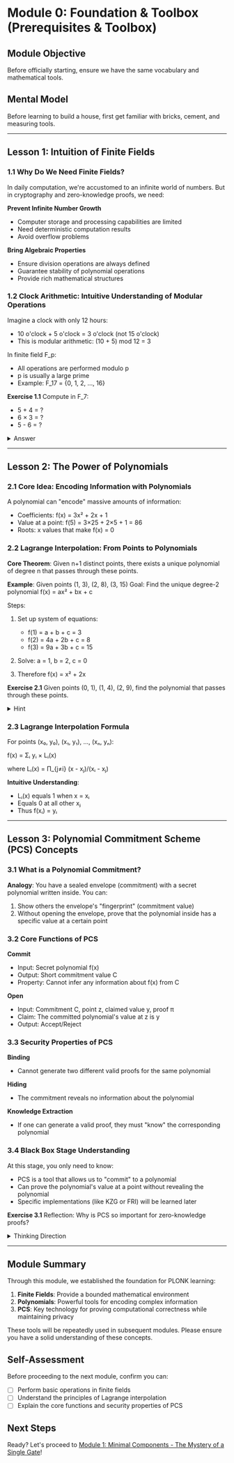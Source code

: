 # Module 0: Foundation & Toolbox (Prerequisites & Toolbox)

## Module Objective
Before officially starting, ensure we have the same vocabulary and mathematical tools.

## Mental Model
Before learning to build a house, first get familiar with bricks, cement, and measuring tools.

---

## Lesson 1: Intuition of Finite Fields

### 1.1 Why Do We Need Finite Fields?

In daily computation, we're accustomed to an infinite world of numbers. But in cryptography and zero-knowledge proofs, we need:

**Prevent Infinite Number Growth**
- Computer storage and processing capabilities are limited
- Need deterministic computation results
- Avoid overflow problems

**Bring Algebraic Properties**
- Ensure division operations are always defined
- Guarantee stability of polynomial operations
- Provide rich mathematical structures

### 1.2 Clock Arithmetic: Intuitive Understanding of Modular Operations

Imagine a clock with only 12 hours:
- 10 o'clock + 5 o'clock = 3 o'clock (not 15 o'clock)
- This is modular arithmetic: (10 + 5) mod 12 = 3

In finite field F_p:
- All operations are performed modulo p
- p is usually a large prime
- Example: F_17 = {0, 1, 2, ..., 16}

**Exercise 1.1**
Compute in F_7:
- 5 + 4 = ?
- 6 × 3 = ?
- 5 - 6 = ?

<details>
<summary>Answer</summary>

- 5 + 4 = 9 mod 7 = 2
- 6 × 3 = 18 mod 7 = 4  
- 5 - 6 = -1 mod 7 = 6

</details>

---

## Lesson 2: The Power of Polynomials

### 2.1 Core Idea: Encoding Information with Polynomials

A polynomial can "encode" massive amounts of information:
- Coefficients: f(x) = 3x² + 2x + 1
- Value at a point: f(5) = 3×25 + 2×5 + 1 = 86
- Roots: x values that make f(x) = 0

### 2.2 Lagrange Interpolation: From Points to Polynomials

**Core Theorem**: Given n+1 distinct points, there exists a unique polynomial of degree n that passes through these points.

**Example**:
Given points (1, 3), (2, 8), (3, 15)
Goal: Find the unique degree-2 polynomial f(x) = ax² + bx + c

Steps:
1. Set up system of equations:
   - f(1) = a + b + c = 3
   - f(2) = 4a + 2b + c = 8  
   - f(3) = 9a + 3b + c = 15

2. Solve: a = 1, b = 2, c = 0
3. Therefore f(x) = x² + 2x

**Exercise 2.1**
Given points (0, 1), (1, 4), (2, 9), find the polynomial that passes through these points.

<details>
<summary>Hint</summary>

Observe: 1, 4, 9 = 1², 2², 3²
So the polynomial might be f(x) = (x+1)²

</details>

### 2.3 Lagrange Interpolation Formula

For points (x₀, y₀), (x₁, y₁), ..., (xₙ, yₙ):

f(x) = Σᵢ yᵢ × Lᵢ(x)

where Lᵢ(x) = Π_{j≠i} (x - xⱼ)/(xᵢ - xⱼ)

**Intuitive Understanding**:
- Lᵢ(x) equals 1 when x = xᵢ
- Equals 0 at all other xⱼ
- Thus f(xᵢ) = yᵢ

---

## Lesson 3: Polynomial Commitment Scheme (PCS) Concepts

### 3.1 What is a Polynomial Commitment?

**Analogy**: You have a sealed envelope (commitment) with a secret polynomial written inside. You can:
1. Show others the envelope's "fingerprint" (commitment value)
2. Without opening the envelope, prove that the polynomial inside has a specific value at a certain point

### 3.2 Core Functions of PCS

**Commit**
- Input: Secret polynomial f(x)
- Output: Short commitment value C
- Property: Cannot infer any information about f(x) from C

**Open**
- Input: Commitment C, point z, claimed value y, proof π
- Claim: The committed polynomial's value at z is y
- Output: Accept/Reject

### 3.3 Security Properties of PCS

**Binding**
- Cannot generate two different valid proofs for the same polynomial

**Hiding**
- The commitment reveals no information about the polynomial

**Knowledge Extraction**
- If one can generate a valid proof, they must "know" the corresponding polynomial

### 3.4 Black Box Stage Understanding

At this stage, you only need to know:
- PCS is a tool that allows us to "commit" to a polynomial
- Can prove the polynomial's value at a point without revealing the polynomial
- Specific implementations (like KZG or FRI) will be learned later

**Exercise 3.1**
Reflection: Why is PCS so important for zero-knowledge proofs?

<details>
<summary>Thinking Direction</summary>

1. Polynomials can encode complex computations
2. PCS allows us to prove correctness while keeping computations private
3. This is key technology for achieving "zero-knowledge"

</details>

---

## Module Summary

Through this module, we established the foundation for PLONK learning:

1. **Finite Fields**: Provide a bounded mathematical environment
2. **Polynomials**: Powerful tools for encoding complex information
3. **PCS**: Key technology for proving computational correctness while maintaining privacy

These tools will be repeatedly used in subsequent modules. Please ensure you have a solid understanding of these concepts.

## Self-Assessment

Before proceeding to the next module, confirm you can:
- [ ] Perform basic operations in finite fields
- [ ] Understand the principles of Lagrange interpolation
- [ ] Explain the core functions and security properties of PCS

## Next Steps

Ready? Let's proceed to [Module 1: Minimal Components - The Mystery of a Single Gate](../module_1_gate_constraints/)!
